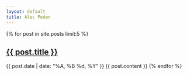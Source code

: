 ```yaml
---
layout: default
title: Alec Peden
---
```


{% for post in site.posts limit:5 %}
<h2><a href="{{ post.url }}">{{ post.title }}</a></h2>
{{ post.date | date: "%A, %B %d, %Y" }}
{{ post.content }}
{% endfor %}